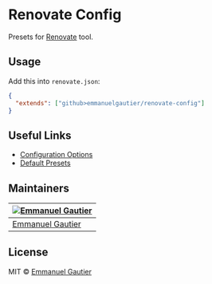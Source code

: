 # Renovate Config

Presets for [Renovate](https://github.com/renovatebot/renovate) tool.

## Usage

Add this into `renovate.json`:

```json
{
  "extends": ["github>emmanuelgautier/renovate-config"]
}
```

## Useful Links

- [Configuration Options](https://docs.renovatebot.com/configuration-options)
- [Default Presets](https://docs.renovatebot.com/presets-default)

## Maintainers

[![Emmanuel Gautier](https://avatars0.githubusercontent.com/u/2765366?s=144)](https://www.emmanuelgautier.com) |
--- |
[Emmanuel Gautier](https://www.emmanuelgautier.com) |

## License

MIT © [Emmanuel Gautier](https://www.emmanuelgautier.com)
